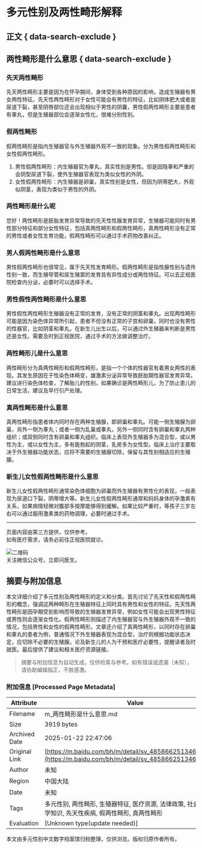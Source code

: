 # 多元性别及两性畸形解释

## 正文 { data-search-exclude }


## 两性畸形是什么意思 { data-search-exclude }

### 先天两性畸形
先天两性畸形主要是因为在怀孕期间，身体受到各种原因的影响，造成生殖器有男女两性特征。先天性两性畸形对于女性可能会有男性的特征，比如阴体肥大或者是尿道下裂，甚至阴唇部位还会出现相似于男性的阴囊，男性假两性畸形主要是患者有睾丸，但是生殖器部位会逐渐女性化，很难分别性别。

### 假两性畸形
假两性畸形是指内生殖器官与外生殖器外观不一致的现象。分为男性假两性畸形和女性假两性畸形。
1. 男性假两性畸形：内生殖器官为睾丸，真实性别是男性。但是因隐睾和严重的会阴型尿道下裂，使外生殖器官表现为类似女性的外阴。
2. 女性假两性畸形：内生殖器是卵巢，真实性别是女性，但因为阴蒂肥大，外观似阴茎，表现为类似于男性的外阴。

### 两性畸形是什么呢
您好！两性畸形是胚胎发育异常导致的先天性性腺发育异常，生殖器可能同时有男性部分特征和部分女性特征，包括真两性畸形和假两性畸形，真两性畸形没有正常的男性或者女性生育功能，假两性畸形可以通过手术药物改善纠正。

### 男人假两性畸形是什么意思
男性假两性畸形也很常见，属于先天性发育畸形。假两性畸形是指性腺性别与遗传性别一致，而生殖导管和尿生殖窦的发育具有异性成分或两性特征。可以去正规医院检查内分泌，必要时可以选择手术。

### 男性假性两性畸形是什么意思
男性假性两性畸形生殖器没有正常的发育，没有正常的阴茎和睾丸。出现两性畸形可能是因为染色体异常所引起，患者不但没有正常的子宫和卵巢，同时也没有男性的性器官，比如阴茎和睾丸，在新生儿出生以后，可以通过外生殖器来判断是男性还是女性。需要及时到正规医院，通过手术的方法做调整治疗。

### 两性畸形儿是什么意思
两性畸形分为真两性畸形和假两性畸形，是指一个个体的性器官有着男女两性的表现。其发生原因在于性染色体畸变，雄激素分泌异常导致胚胎期性器官发育异常。建议进行染色体检查，了解胎儿的性别，如果确诊是两性畸形儿，为了防止患儿的日常生活，建议及早行引产处理。

### 真两性畸形是什么意思
真两性畸形指患者体内同时存在两种生殖腺，即卵巢和睾丸。可能一侧生殖腺为卵巢，另外一侧为睾丸；或者一侧为乱巢或睾丸，另外一侧同时含有卵巢和睾丸两种组织；或双侧同时含有卵巢和睾丸组织。临床上表现外生殖器多为混合型，或以男性为主，或以女性为主，多有能勃起的阴茎，乳房多为女性型。临床上治疗主要取决于外生殖器功能状态，应将不需要的生殖腺切除，保留与其性别相适应的生殖腺。

### 新生儿女性假两性畸形是什么意思
新生儿女性假两性畸形通常染色体细胞为卵巢而外生殖器有男性化的表现，一般表现为尿道口下裂，阴蒂增大等。新生儿女性假两性畸形通常和妈妈身体的孕激素有关系，如果病情轻微对腹部多按摩能够得到缓解。如果比较严重时，等孩子三岁左右可以通过服用激素类的药物调理，必要时通过手术。

---

页面内容由第三方提供，仅供参考。  
如有医疗需求，请务必前往正规医院就诊。

![二维码](https://med-fe.cdn.bcebos.com/selfhome/pc/triage_qrcode.png?x-bce-process=image/auto-orient,o_1/resize,w_1242,limit_1/quality,Q_86/format,f_auto)  
关注微信公众号，立即问医生。 
<!-- tcd_original_link https://m.baidu.com/bh/m/detail/sv_4858662513464860154 -->


## 摘要与附加信息

<!-- tcd_abstract -->
本文详细介绍了多元性别及两性畸形的定义和分类。首先讨论了先天性和假两性畸形的概念，强调这两种畸形在生殖器特征上同时具有男性和女性的特征。先天性两性畸形是因孕期受到影响而导致的生殖器发育异常，例如女性可能会出现男性特征或男性则会逐渐女性化。假两性畸形则描述了内生殖器官与外生殖器外观不一致的情况，包括男性和女性的假两性畸形。文章还介绍了真两性畸形，以同时存在卵巢和睾丸的患者为例，普通情况下外生殖器表现为混合型，治疗则根据功能状态决定，应切除不必要的生殖腺。论及新生儿的人为干预和医疗必要性，提醒读者及时就医。最后提供了建议和相关医疗资源链接。
<!-- tcd_abstract_end -->

> 摘要与附加信息为自动生成，仅供检索与参考。如有错误或遗漏（未知），请协助编辑指正，不胜感激。

### 附加信息 [Processed Page Metadata]

| Attribute       | Value                                  |
|-----------------|----------------------------------------|
| Filename        | m_两性畸形是什么意思.md                             |
| Size            | 3919 bytes                           |
| Archived Date   | 2025-01-22 22:47:06                             |
| Original Link   | [https://m.baidu.com/bh/m/detail/sv_4858662513464860154](https://m.baidu.com/bh/m/detail/sv_4858662513464860154)                       |
| Author          | 未知                               |
| Region          | 中国大陆                               |
| Date            | 未知                                 |
| Tags            | 多元性别, 两性畸形, 生殖器特征, 医疗资源, 法律政策, 社会环境, 医学知识, 先天性疾病, 假两性畸形, 真两性畸形                                 |
| Evaluation            | [Unknown type(update needed)]                                 |
<!-- tcd_table_end -->

本文由多元性别中文数字档案馆归档整理，仅供浏览。版权归原作者所有。
